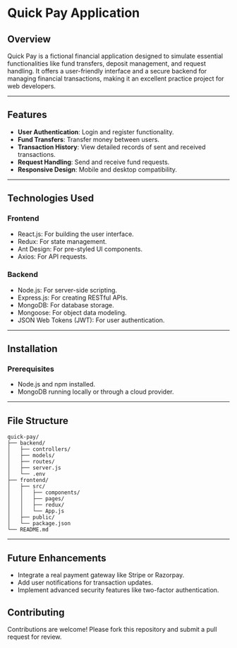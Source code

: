 # Quick Pay Application

## Overview

Quick Pay is a fictional financial application designed to simulate essential functionalities like fund transfers, deposit management, and request handling. It offers a user-friendly interface and a secure backend for managing financial transactions, making it an excellent practice project for web developers.

---

## Features

- **User Authentication**: Login and register functionality.
- **Fund Transfers**: Transfer money between users.
- **Transaction History**: View detailed records of sent and received transactions.
- **Request Handling**: Send and receive fund requests.
- **Responsive Design**: Mobile and desktop compatibility.

---

## Technologies Used

### Frontend

- React.js: For building the user interface.
- Redux: For state management.
- Ant Design: For pre-styled UI components.
- Axios: For API requests.

### Backend

- Node.js: For server-side scripting.
- Express.js: For creating RESTful APIs.
- MongoDB: For database storage.
- Mongoose: For object data modeling.
- JSON Web Tokens (JWT): For user authentication.

---

## Installation

### Prerequisites

- Node.js and npm installed.
- MongoDB running locally or through a cloud provider.
---
## File Structure

```plaintext
quick-pay/
├── backend/
│   ├── controllers/
│   ├── models/
│   ├── routes/
│   ├── server.js
│   └── .env
├── frontend/
│   ├── src/
│   │   ├── components/
│   │   ├── pages/
│   │   ├── redux/
│   │   └── App.js
│   ├── public/
│   └── package.json
└── README.md
```

---

## Future Enhancements

- Integrate a real payment gateway like Stripe or Razorpay.
- Add user notifications for transaction updates.
- Implement advanced security features like two-factor authentication.
## Contributing
Contributions are welcome! Please fork this repository and submit a pull request for review.

